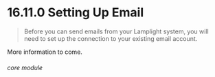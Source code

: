 #    16.11.0 Setting Up Email

> Before you can send emails from your Lamplight system, you will need to set up the connection to your existing email account. 

More information to come. 


###### core module
